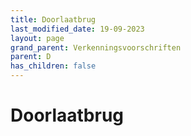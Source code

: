 ```yaml
---
title: Doorlaatbrug
last_modified_date: 19-09-2023
layout: page
grand_parent: Verkenningsvoorschriften
parent: D
has_children: false
---
```


Doorlaatbrug
============

